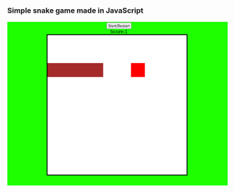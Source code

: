 ### Simple snake game made in JavaScript

![gameplayfoda](https://raw.githubusercontent.com/glauberperez/SnakeGameJS/master/images/image.jpeg)
